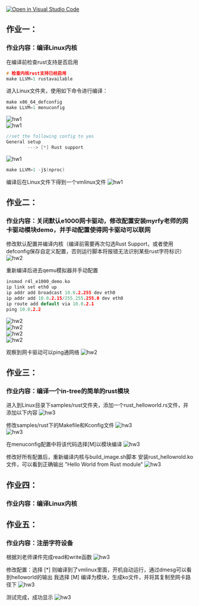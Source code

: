 [![Open in Visual Studio Code](https://classroom.github.com/assets/open-in-vscode-718a45dd9cf7e7f842a935f5ebbe5719a5e09af4491e668f4dbf3b35d5cca122.svg)](https://classroom.github.com/online_ide?assignment_repo_id=12747056&assignment_repo_type=AssignmentRepo)

## 作业一：
### 作业内容：编译Linux内核
在编译前检查rust支持是否启用
```c
# 检查内核rust支持已经启用
make LLVM=1 rustavailable
```

进入Linux文件夹，使用如下命令进行编译：
```c
make x86_64_defconfig
make LLVM=1 menuconfig
```

![hw1](/image/hw1/微信图片_202311151726031.png)  
![hw1](/image/hw1/微信图片_202311151726032.png)  

```c
//set the following config to yes
General setup
        ---> [*] Rust support
```
![hw1](/image/hw1/微信图片_20231115172603.png)  

```c
make LLVM=1 -j$(nproc)
```
编译后在Linux文件下得到一个vmlinux文件
![hw1](/image/hw1/微信图片_202311151726033.png)  

## 作业二：
### 作业内容：关闭默认e1000网卡驱动，修改配置安装myrfy老师的网卡驱动模块demo，并手动配置使得网卡驱动可以联网

修改默认配置并编译内核（编译前需要再次勾选Rust Support，或者使用defconfig保存自定义配置，否则运行脚本将报错无法识别某些rust字符标识）
![hw2](/image/hw2/修改默认配置.png)  

重新编译后进去qemu模拟器并手动配置
```c
insmod r4l_e1000_demo.ko
ip link set eth0 up
ip addr add broadcast 10.0.2.255 dev eth0
ip addr add 10.0.2.15/255.255.255.0 dev eth0 
ip route add default via 10.0.2.1
ping 10.0.2.2
```
![hw2](/image/hw2/微信图片_20231114214805.png)  
![hw2](/image/hw2/微信图片_202311142148051.png)  
![hw2](/image/hw2/微信图片_202311142148052.png)  
![hw2](/image/hw2/微信图片_202311142148053.png)  

观察到网卡驱动可以ping通网络
![hw2](/image/hw2/微信图片_202311142148054.png)  

## 作业三：
### 作业内容：编译一个in-tree的简单的rust模块
进入到Linux目录下samples/rust文件夹，添加一个rust_helloworld.rs文件，并添加以下内容
![hw3](/image/hw3/微信图片_20231115211448.png)  

修改samples/rust下的Makefile和Kconfig文件
![hw3](/image/hw3/微信图片_202311152114481.png)  
![hw3](/image/hw3/微信图片_202311152114482.png)  

在menuconfig配置中将该代码选择[M]以模块编译
![hw3](/image/hw3/微信图片_20231115211604.png)  

修改好所有配置后，重新编译内核与build_image.sh脚本
安装rust_hellowrold.ko文件，可以看到正确输出 "Hello World from Rust module"
![hw3](/image/hw3/微信图片_20231114225044.png)  


## 作业四：
### 作业内容：编译Linux内核

## 作业五：
### 作业内容：注册字符设备

根据刘老师课件完成read和write函数
![hw3](/image/hw3/微信图片_20231114225044.png)  

修改配置：选择 [*] 则编译到了vmlinux里面，开机自动运行，通过dmesg可以看到helloworld的输出
我选择 [M] 编译为模块，生成ko文件，并将其复制至网卡路径下
![hw3](/image/hw3/微信图片_20231114225044.png)  

测试完成，成功显示
![hw3](/image/hw3/微信图片_20231114225044.png)  
